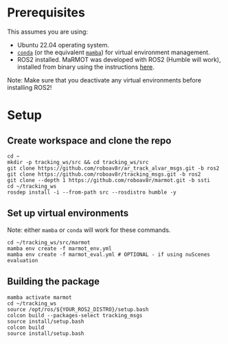 # Prerequisites
This assumes you are using:
- Ubuntu 22.04 operating system.
- [`conda`](https://conda.io/projects/conda/en/latest/user-guide/install/linux.html) (or the equivalent [`mamba`](https://mamba.readthedocs.io/en/latest/installation/mamba-installation.html)) for virtual environment management.
- ROS2 installed. MaRMOT was developed with ROS2 (Humble will work), installed from binary using the instructions [here](https://docs.ros.org/en/humble/Installation/Ubuntu-Install-Debians.html#). 

Note: Make sure that you deactivate any virtual environments before installing ROS2!

# Setup
## Create workspace and clone the repo
```
cd ~
mkdir -p tracking_ws/src && cd tracking_ws/src
git clone https://github.com/roboav8r/ar_track_alvar_msgs.git -b ros2
git clone https://github.com/roboav8r/tracking_msgs.git -b ros2
git clone --depth 1 https://github.com/roboav8r/marmot.git -b ssti
cd ~/tracking_ws
rosdep install -i --from-path src --rosdistro humble -y
```
## Set up virtual environments
Note: either `mamba` or `conda` will work for these commands.
```
cd ~/tracking_ws/src/marmot
mamba env create -f marmot_env.yml
mamba env create -f marmot_eval.yml # OPTIONAL - if using nuScenes evaluation
```

## Building the package
```
mamba activate marmot
cd ~/tracking_ws
source /opt/ros/${YOUR_ROS2_DISTRO}/setup.bash
colcon build --packages-select tracking_msgs
source install/setup.bash
colcon build
source install/setup.bash
```
